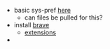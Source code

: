 * basic sys-pref [here](macbook.md) 
  * can files be pulled for this?
* install [brave](https://brave.com/download/)
  * [extensions](browsers.md)
* 
